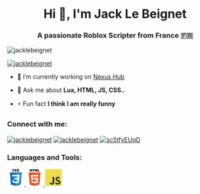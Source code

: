 <h1 align="center">Hi 👋, I'm Jack Le Beignet</h1>
<h3 align="center">A passionate Roblox Scripter from France 🇫🇷</h3>

<p align="left"> <img src="https://komarev.com/ghpvc/?username=jacklebeignet&label=Profile%20views&color=0e75b6&style=flat" alt="jacklebeignet" /> </p>

<p align="left"> <a href="https://github.com/ryo-ma/github-profile-trophy"><img src="https://github-profile-trophy.vercel.app/?username=jacklebeignet" alt="jacklebeignet" /></a> </p>

- 🔭 I’m currently working on [Nexus Hub](https://github.com/jacklebeignet/scripts/tree/main/NexusHub)

- 💬 Ask me about **Lua, HTML, JS, CSS..**

- ⚡ Fun fact **I think I am really funny**

<h3 align="left">Connect with me:</h3>
<p align="left">
<a href="https://twitter.com/jacklebeignet" target="blank"><img align="center" src="https://raw.githubusercontent.com/rahuldkjain/github-profile-readme-generator/master/src/images/icons/Social/twitter.svg" alt="jacklebeignet" height="30" width="40" /></a>
<a href="https://www.youtube.com/c/jacklebeignet" target="blank"><img align="center" src="https://raw.githubusercontent.com/rahuldkjain/github-profile-readme-generator/master/src/images/icons/Social/youtube.svg" alt="jacklebeignet" height="30" width="40" /></a>
<a href="https://discord.gg/sc5tfyEUqD" target="blank"><img align="center" src="https://raw.githubusercontent.com/rahuldkjain/github-profile-readme-generator/master/src/images/icons/Social/discord.svg" alt="sc5tfyEUqD" height="30" width="40" /></a>
</p>

<h3 align="left">Languages and Tools:</h3>
<p align="left"> <a href="https://www.w3schools.com/css/" target="_blank" rel="noreferrer"> <img src="https://raw.githubusercontent.com/devicons/devicon/master/icons/css3/css3-original-wordmark.svg" alt="css3" width="40" height="40"/> </a> <a href="https://www.w3.org/html/" target="_blank" rel="noreferrer"> <img src="https://raw.githubusercontent.com/devicons/devicon/master/icons/html5/html5-original-wordmark.svg" alt="html5" width="40" height="40"/> </a> <a href="https://developer.mozilla.org/en-US/docs/Web/JavaScript" target="_blank" rel="noreferrer"> <img src="https://raw.githubusercontent.com/devicons/devicon/master/icons/javascript/javascript-original.svg" alt="javascript" width="40" height="40"/> </a> </p>
